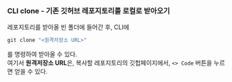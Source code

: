 ### CLI clone - 기존 깃허브 레포지토리를 로컬로 받아오기
레포지토리를 받아올 빈 폴더에 들어간 후, CLI에
```cmd
git clone "<원격저장소 URL>"
```
를 명령하여 받아올 수 있다.  
여기서 **원격저장소 URL**은, 복사할 레포지토리의 깃헙페이지에서, `<> Code` 버튼을 누르면 얻을 수 있다.  
